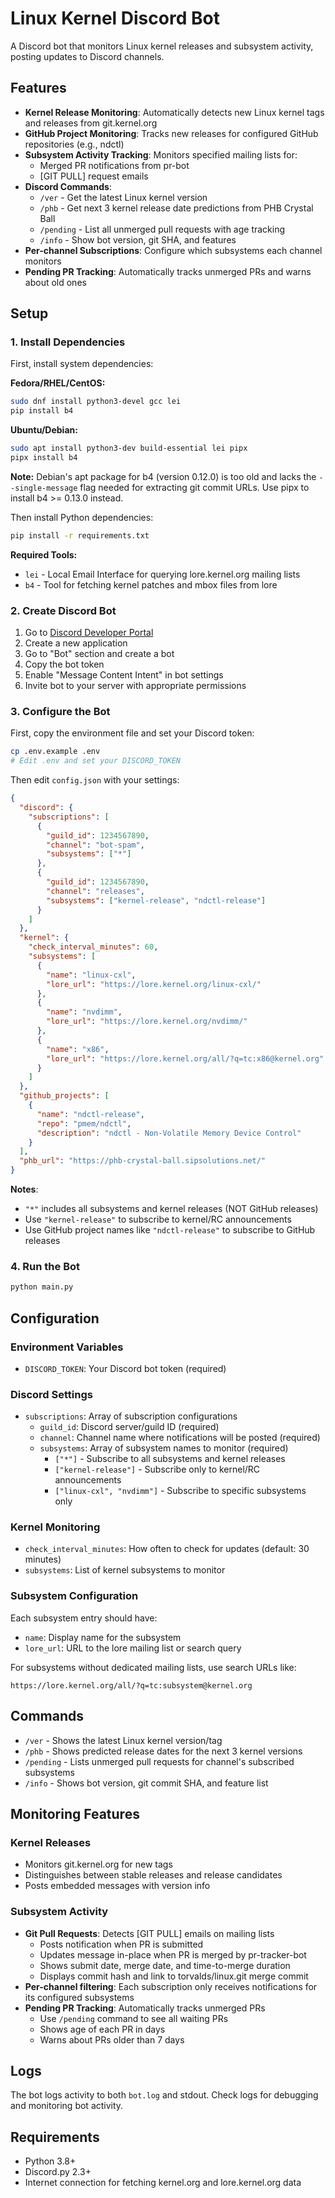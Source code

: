 # Linux Kernel Discord Bot

A Discord bot that monitors Linux kernel releases and subsystem activity, posting updates to Discord channels.

## Features

- **Kernel Release Monitoring**: Automatically detects new Linux kernel tags and releases from git.kernel.org
- **GitHub Project Monitoring**: Tracks new releases for configured GitHub repositories (e.g., ndctl)
- **Subsystem Activity Tracking**: Monitors specified mailing lists for:
  - Merged PR notifications from pr-bot
  - [GIT PULL] request emails
- **Discord Commands**:
  - `/ver` - Get the latest Linux kernel version
  - `/phb` - Get next 3 kernel release date predictions from PHB Crystal Ball
  - `/pending` - List all unmerged pull requests with age tracking
  - `/info` - Show bot version, git SHA, and features
- **Per-channel Subscriptions**: Configure which subsystems each channel monitors
- **Pending PR Tracking**: Automatically tracks unmerged PRs and warns about old ones

## Setup

### 1. Install Dependencies

First, install system dependencies:

**Fedora/RHEL/CentOS:**
```bash
sudo dnf install python3-devel gcc lei
pip install b4
```

**Ubuntu/Debian:**
```bash
sudo apt install python3-dev build-essential lei pipx
pipx install b4
```

**Note:** Debian's apt package for b4 (version 0.12.0) is too old and lacks the `--single-message` flag needed for extracting git commit URLs. Use pipx to install b4 >= 0.13.0 instead.

Then install Python dependencies:
```bash
pip install -r requirements.txt
```

**Required Tools:**
- `lei` - Local Email Interface for querying lore.kernel.org mailing lists
- `b4` - Tool for fetching kernel patches and mbox files from lore

### 2. Create Discord Bot

1. Go to [Discord Developer Portal](https://discord.com/developers/applications)
2. Create a new application
3. Go to "Bot" section and create a bot
4. Copy the bot token
5. Enable "Message Content Intent" in bot settings
6. Invite bot to your server with appropriate permissions

### 3. Configure the Bot

First, copy the environment file and set your Discord token:

```bash
cp .env.example .env
# Edit .env and set your DISCORD_TOKEN
```

Then edit `config.json` with your settings:

```json
{
  "discord": {
    "subscriptions": [
      {
        "guild_id": 1234567890,
        "channel": "bot-spam",
        "subsystems": ["*"]
      },
      {
        "guild_id": 1234567890,
        "channel": "releases",
        "subsystems": ["kernel-release", "ndctl-release"]
      }
    ]
  },
  "kernel": {
    "check_interval_minutes": 60,
    "subsystems": [
      {
        "name": "linux-cxl",
        "lore_url": "https://lore.kernel.org/linux-cxl/"
      },
      {
        "name": "nvdimm",
        "lore_url": "https://lore.kernel.org/nvdimm/"
      },
      {
        "name": "x86",
        "lore_url": "https://lore.kernel.org/all/?q=tc:x86@kernel.org"
      }
    ]
  },
  "github_projects": [
    {
      "name": "ndctl-release",
      "repo": "pmem/ndctl",
      "description": "ndctl - Non-Volatile Memory Device Control"
    }
  ],
  "phb_url": "https://phb-crystal-ball.sipsolutions.net/"
}
```

**Notes**:
- `"*"` includes all subsystems and kernel releases (NOT GitHub releases)
- Use `"kernel-release"` to subscribe to kernel/RC announcements
- Use GitHub project names like `"ndctl-release"` to subscribe to GitHub releases

### 4. Run the Bot

```bash
python main.py
```

## Configuration

### Environment Variables

- `DISCORD_TOKEN`: Your Discord bot token (required)

### Discord Settings

- `subscriptions`: Array of subscription configurations
  - `guild_id`: Discord server/guild ID (required)
  - `channel`: Channel name where notifications will be posted (required)
  - `subsystems`: Array of subsystem names to monitor (required)
    - `["*"]` - Subscribe to all subsystems and kernel releases
    - `["kernel-release"]` - Subscribe only to kernel/RC announcements
    - `["linux-cxl", "nvdimm"]` - Subscribe to specific subsystems only

### Kernel Monitoring

- `check_interval_minutes`: How often to check for updates (default: 30 minutes)
- `subsystems`: List of kernel subsystems to monitor

### Subsystem Configuration

Each subsystem entry should have:
- `name`: Display name for the subsystem
- `lore_url`: URL to the lore mailing list or search query

For subsystems without dedicated mailing lists, use search URLs like:
```
https://lore.kernel.org/all/?q=tc:subsystem@kernel.org
```

## Commands

- `/ver` - Shows the latest Linux kernel version/tag
- `/phb` - Shows predicted release dates for the next 3 kernel versions
- `/pending` - Lists unmerged pull requests for channel's subscribed subsystems
- `/info` - Shows bot version, git commit SHA, and feature list

## Monitoring Features

### Kernel Releases
- Monitors git.kernel.org for new tags
- Distinguishes between stable releases and release candidates
- Posts embedded messages with version info

### Subsystem Activity
- **Git Pull Requests**: Detects [GIT PULL] emails on mailing lists
  - Posts notification when PR is submitted
  - Updates message in-place when PR is merged by pr-tracker-bot
  - Shows submit date, merge date, and time-to-merge duration
  - Displays commit hash and link to torvalds/linux.git merge commit
- **Per-channel filtering**: Each subscription only receives notifications for its configured subsystems
- **Pending PR Tracking**: Automatically tracks unmerged PRs
  - Use `/pending` command to see all waiting PRs
  - Shows age of each PR in days
  - Warns about PRs older than 7 days

## Logs

The bot logs activity to both `bot.log` and stdout. Check logs for debugging and monitoring bot activity.

## Requirements

- Python 3.8+
- Discord.py 2.3+
- Internet connection for fetching kernel.org and lore.kernel.org data